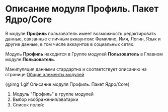 # Описание модуля Профиль. Пакет Ядро/Core

В модуле **Профиль** пользователь имеет возможность редактировать данные, связанные с личным аккаунтом: Фамилию, Имя, Логин, 
Язык и другие данные, в том числе аккаунтов в социальных сетях.

Модуль **Профиль** находится в Группе модулей **Пользователь** в Главном модуле **Пользователь**.

Манипуляция данными стардартна и соответствует описанию на странице 
[Общие элементы модулей](#!/guide/guide_user_modules_common_elements)

{@img 1.gif Описание модуля Профиль. Пакет Ядро/Core}

1. Модуль "Профиль" в группе модулей
2. Выбор изображения/аватарки
3. Список полей:
